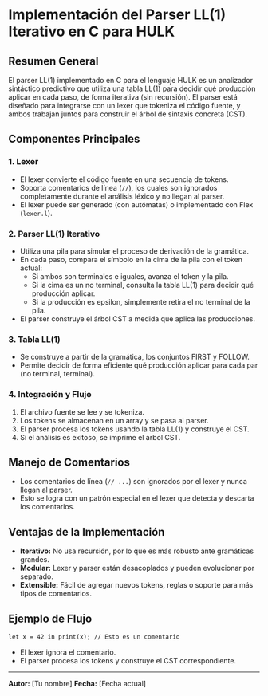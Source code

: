 # Implementación del Parser LL(1) Iterativo en C para HULK

## Resumen General
El parser LL(1) implementado en C para el lenguaje HULK es un analizador sintáctico predictivo que utiliza una tabla LL(1) para decidir qué producción aplicar en cada paso, de forma iterativa (sin recursión). El parser está diseñado para integrarse con un lexer que tokeniza el código fuente, y ambos trabajan juntos para construir el árbol de sintaxis concreta (CST).

## Componentes Principales

### 1. **Lexer**
- El lexer convierte el código fuente en una secuencia de tokens.
- Soporta comentarios de línea (`//`), los cuales son ignorados completamente durante el análisis léxico y no llegan al parser.
- El lexer puede ser generado (con autómatas) o implementado con Flex (`lexer.l`).

### 2. **Parser LL(1) Iterativo**
- Utiliza una pila para simular el proceso de derivación de la gramática.
- En cada paso, compara el símbolo en la cima de la pila con el token actual:
  - Si ambos son terminales e iguales, avanza el token y la pila.
  - Si la cima es un no terminal, consulta la tabla LL(1) para decidir qué producción aplicar.
  - Si la producción es epsilon, simplemente retira el no terminal de la pila.
- El parser construye el árbol CST a medida que aplica las producciones.

### 3. **Tabla LL(1)**
- Se construye a partir de la gramática, los conjuntos FIRST y FOLLOW.
- Permite decidir de forma eficiente qué producción aplicar para cada par (no terminal, terminal).

### 4. **Integración y Flujo**
1. El archivo fuente se lee y se tokeniza.
2. Los tokens se almacenan en un array y se pasa al parser.
3. El parser procesa los tokens usando la tabla LL(1) y construye el CST.
4. Si el análisis es exitoso, se imprime el árbol CST.

## Manejo de Comentarios
- Los comentarios de línea (`// ...`) son ignorados por el lexer y nunca llegan al parser.
- Esto se logra con un patrón especial en el lexer que detecta y descarta los comentarios.

## Ventajas de la Implementación
- **Iterativo:** No usa recursión, por lo que es más robusto ante gramáticas grandes.
- **Modular:** Lexer y parser están desacoplados y pueden evolucionar por separado.
- **Extensible:** Fácil de agregar nuevos tokens, reglas o soporte para más tipos de comentarios.

## Ejemplo de Flujo
```hulk
let x = 42 in print(x); // Esto es un comentario
```
- El lexer ignora el comentario.
- El parser procesa los tokens y construye el CST correspondiente.

---

**Autor:** [Tu nombre]
**Fecha:** [Fecha actual] 